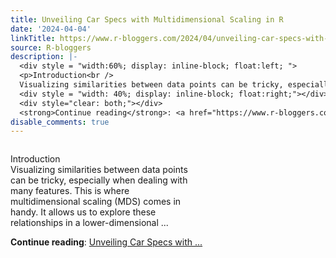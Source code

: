 ```yaml
---
title: Unveiling Car Specs with Multidimensional Scaling in R
date: '2024-04-04'
linkTitle: https://www.r-bloggers.com/2024/04/unveiling-car-specs-with-multidimensional-scaling-in-r/
source: R-bloggers
description: |-
  <div style = "width:60%; display: inline-block; float:left; ">
  <p>Introduction<br />
  Visualizing similarities between data points can be tricky, especially when dealing with many features. This is where multidimensional scaling (MDS) comes in handy. It allows us to explore these relationships in a lower-dimensional ...</p></div>
  <div style = "width: 40%; display: inline-block; float:right;"></div>
  <div style="clear: both;"></div>
  <strong>Continue reading</strong>: <a href="https://www.r-bloggers.com/2024/04/unveiling-car-specs-with-multidimensional-scaling-in-r/">Unveiling Car Specs with ...
disable_comments: true
---
```

<div style = "width:60%; display: inline-block; float:left; ">
<p>Introduction<br />
Visualizing similarities between data points can be tricky, especially when dealing with many features. This is where multidimensional scaling (MDS) comes in handy. It allows us to explore these relationships in a lower-dimensional ...</p></div>
<div style = "width: 40%; display: inline-block; float:right;"></div>
<div style="clear: both;"></div>
<strong>Continue reading</strong>: <a href="https://www.r-bloggers.com/2024/04/unveiling-car-specs-with-multidimensional-scaling-in-r/">Unveiling Car Specs with ...